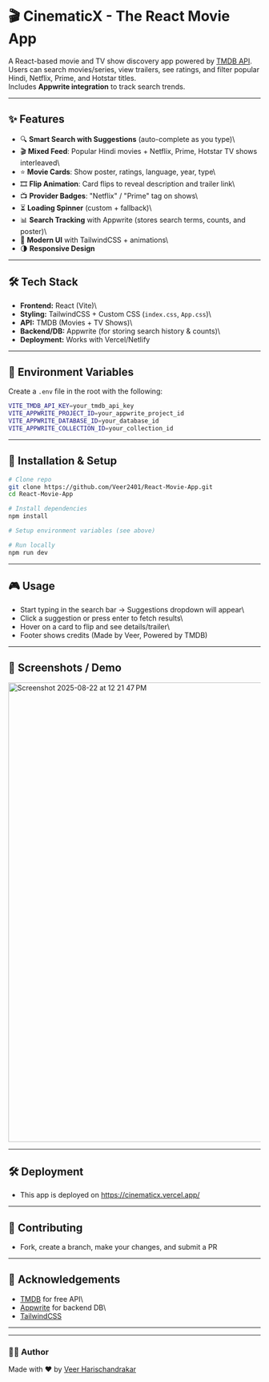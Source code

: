 # 🎬 CinematicX - The React Movie App

A React-based movie and TV show discovery app powered by [TMDB
API](https://www.themoviedb.org/).\
Users can search movies/series, view trailers, see ratings, and filter
popular Hindi, Netflix, Prime, and Hotstar titles.\
Includes **Appwrite integration** to track search trends.

------------------------------------------------------------------------

## ✨ Features

-   🔍 **Smart Search with Suggestions** (auto-complete as you type)\
-   🎬 **Mixed Feed**: Popular Hindi movies + Netflix, Prime, Hotstar TV
    shows interleaved\
-   ⭐ **Movie Cards**: Show poster, ratings, language, year, type\
-   🎞️ **Flip Animation**: Card flips to reveal description and trailer
    link\
-   📺 **Provider Badges**: "Netflix" / "Prime" tag on shows\
-   ⏳ **Loading Spinner** (custom + fallback)\
-   📊 **Search Tracking** with Appwrite (stores search terms, counts,
    and poster)\
-   🎨 **Modern UI** with TailwindCSS + animations\
-   🌗 **Responsive Design**

------------------------------------------------------------------------

## 🛠 Tech Stack

-   **Frontend:** React (Vite)\
-   **Styling:** TailwindCSS + Custom CSS (`index.css`, `App.css`)\
-   **API:** TMDB (Movies + TV Shows)\
-   **Backend/DB:** Appwrite (for storing search history & counts)\
-   **Deployment:** Works with Vercel/Netlify

------------------------------------------------------------------------

## 🔑 Environment Variables

Create a `.env` file in the root with the following:

``` bash
VITE_TMDB_API_KEY=your_tmdb_api_key
VITE_APPWRITE_PROJECT_ID=your_appwrite_project_id
VITE_APPWRITE_DATABASE_ID=your_database_id
VITE_APPWRITE_COLLECTION_ID=your_collection_id
```

------------------------------------------------------------------------

## 🚀 Installation & Setup

``` bash
# Clone repo
git clone https://github.com/Veer2401/React-Movie-App.git
cd React-Movie-App

# Install dependencies
npm install

# Setup environment variables (see above)

# Run locally
npm run dev
```

------------------------------------------------------------------------

## 🎮 Usage


-   Start typing in the search bar → Suggestions dropdown will appear\
-   Click a suggestion or press enter to fetch results\
-   Hover on a card to flip and see details/trailer\
-   Footer shows credits (Made by Veer, Powered by TMDB)

------------------------------------------------------------------------

## 📸 Screenshots / Demo

<img width="1896" height="917" alt="Screenshot 2025-08-22 at 12 21 47 PM" src="https://github.com/user-attachments/assets/bcd29b3c-5f4d-4d4c-9324-ff3face721a2" />


------------------------------------------------------------------------

## 🛠️ Deployment

-   This app is deployed on https://cinematicx.vercel.app/


------------------------------------------------------------------------

## 🤝 Contributing

-   Fork, create a branch, make your changes, and submit a PR

------------------------------------------------------------------------

## 🙏 Acknowledgements

-   [TMDB](https://www.themoviedb.org/) for free API\
-   [Appwrite](https://appwrite.io/) for backend DB\
-   [TailwindCSS](https://tailwindcss.com/)

------------------------------------------------------------------------



------------------------------------------------------------------------

### 👨‍💻 Author

Made with ❤️ by [Veer Harischandrakar](https://github.com/Veer2401)
